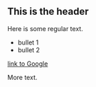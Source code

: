 ## This is the header

Here is some regular text. 

* bullet 1
* bullet 2

[link to Google](http://www.google.com)

More text. 
